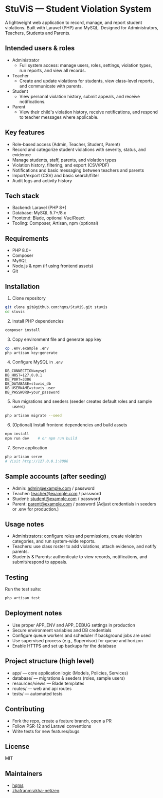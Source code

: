 # StuViS — Student Violation System

A lightweight web application to record, manage, and report student violations. Built with Laravel (PHP) and MySQL. Designed for Administrators, Teachers, Students and Parents.

## Intended users & roles
- Administrator
    - Full system access: manage users, roles, settings, violation types, run reports, and view all records.
- Teacher
    - Create and update violations for students, view class-level reports, and communicate with parents.
- Student
    - View personal violation history, submit appeals, and receive notifications.
- Parent
    - View their child's violation history, receive notifications, and respond to teacher messages where applicable.

## Key features
- Role-based access (Admin, Teacher, Student, Parent)
- Record and categorize student violations with severity, status, and evidence
- Manage students, staff, parents, and violation types
- Violation history, filtering, and export (CSV/PDF)
- Notifications and basic messaging between teachers and parents
- Import/export (CSV) and basic search/filter
- Audit logs and activity history

## Tech stack
- Backend: Laravel (PHP 8+)
- Database: MySQL 5.7+/8.x
- Frontend: Blade, optional Vue/React
- Tooling: Composer, Artisan, npm (optional)

## Requirements
- PHP 8.0+
- Composer
- MySQL
- Node.js & npm (if using frontend assets)
- Git

## Installation

1. Clone repository
```bash
git clone git@github.com:hqms/StuViS.git stuvis
cd stuvis
```

2. Install PHP dependencies
```bash
composer install
```

3. Copy environment file and generate app key
```bash
cp .env.example .env
php artisan key:generate
```

4. Configure MySQL in `.env`
```
DB_CONNECTION=mysql
DB_HOST=127.0.0.1
DB_PORT=3306
DB_DATABASE=stuvis_db
DB_USERNAME=stuvis_user
DB_PASSWORD=your_password
```

5. Run migrations and seeders (seeder creates default roles and sample users)
```bash
php artisan migrate --seed
```

6. (Optional) Install frontend dependencies and build assets
```bash
npm install
npm run dev    # or npm run build
```

7. Serve application
```bash
php artisan serve
# Visit http://127.0.0.1:8000
```

## Sample accounts (after seeding)
- Admin: admin@example.com / password
- Teacher: teacher@example.com / password
- Student: student@example.com / password
- Parent: parent@example.com / password
(Adjust credentials in seeders or .env for production.)

## Usage notes
- Administrators: configure roles and permissions, create violation categories, and run system-wide reports.
- Teachers: use class roster to add violations, attach evidence, and notify parents.
- Students & Parents: authenticate to view records, notifications, and submit/respond to appeals.

## Testing
Run the test suite:
```bash
php artisan test
```

## Deployment notes
- Use proper APP_ENV and APP_DEBUG settings in production
- Secure environment variables and DB credentials
- Configure queue workers and scheduler if background jobs are used
- Use supervised process (e.g., Supervisor) for queue and horizon
- Enable HTTPS and set up backups for the database

## Project structure (high level)
- app/ — core application logic (Models, Policies, Services)
- database/ — migrations & seeders (roles, sample users)
- resources/views — Blade templates
- routes/ — web and api routes
- tests/ — automated tests

## Contributing
- Fork the repo, create a feature branch, open a PR
- Follow PSR-12 and Laravel conventions
- Write tests for new features/bugs

## License
MIT

## Maintainers
- [hqms](https://github.com/hqms)
- [zhafranmrakha-netizen](https://github.com/zhafranmrakha-netizen)